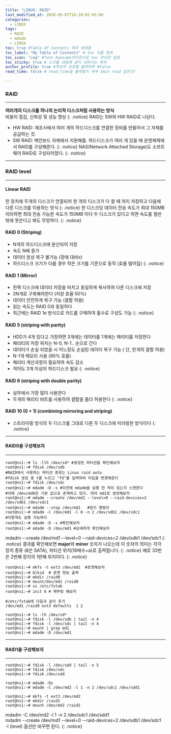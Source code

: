 ```yaml
---
title: "LINUX: RAID"
last_modified_at: 2020-05-07T16:20:02-05:00
categories:
  - LINUX
tags:
  - RAID
  - mdadm
  - LINUX
toc: true #Table Of Contents 목차 보여줌
toc_label: "My Table of Contents" # toc 이름 정의
toc_icon: "cog" #font Awesome아이콘으로 toc 아이콘 설정
toc_sticky: true # 스크롤 내릴때 같이 내려가는 목차
author_profile: true #작성자 프로필 출력여부 #false
read_time: false # read_time을 출력할지 여부 1min read 같은것!

---
```

### RAID
---
**여러개의 디스크를 하나의 논리적 디스크처럼 사용하는 방식**  
비용이 절감, 신뢰성 및 성능 향상
{: .notice}
RAID는 SW와 HW RAID로 나뉜다.
* HW RAID: 제조사에서 여러 개의 하드디스크를 연결한 장비를 만들어서 그 자체를 공급하는 것.  
* SW RAID: 메인보드 자체에서 지원해줌. 하드디스크가 여러 개 있을 때 운영체제에서 RAID를 구성해준다.
{: .notice}
NAS(Network Attached Storage)도 소프트웨어 RAID로 구성되어졌다.
{: .notice}
---
### RAID level
---
#### Linear RAID
한 장치에 두개의 디스크가 연결되어 한 개의 디스크가 다 찰 때 까지 저장하고 다음에 다른 디스크를 이용하는 방식
{: .notice}
한 디스크당 데이터 전송 속도가 최대 150MB이라하면 최대 전송 가능한 속도가 150MB 이다 두 디스크가 있다고 하면 속도를 절반밖에 못쓴다고 봐도 무방하다.
{: .notice}
#### RAID 0 (Striping)  
 * N개의 하드디스크에 분산되어 저장
 * 속도 N배 증가
 * 데이터 원상 복구 불가능 (장애 대비x)
 * 하드디스크 크기가 다를 경우 작은 크기를 기준으로 동작 (효율 떨어짐)
{: .notice}
#### RAID 1 (Mirror)  
 * 한쪽 디스크에 데이터 저장을 마치고 동일하게 복사하여 다른 디스크에 저장
 * 2N개로 구축해야한다 (저장 효율 50%)
 * 데이터 안전하게 복구 가능 (결함 허용)
 * 읽는 속도는 RAID 0과 동일하다
 * 최근에는 RAID 1e 방식으로 카드를 구매하여 홀수로 구성도 가능
{: .notice}
#### RAID 5 (striping with parity)  
 * HDD가 4개 있다고 가정하면 3개에는 데이터를 1개에는 패리티를 저장한다
 * 패리티의 저장 위치는 N-0, N-1.. 순으로 간다
 * 데이터가 손실 되었을 시 어느정도 손실된 데이터 복구 가능 ( 단, 한개의 결함 허용)
 * N-1개 메모리 사용 (90% 효율)
 * 패리티 계산과정이 필요하여 속도 감소
 * 적어도 3개 이상의 하드디스크 필요
{: .notice}
#### RAID 6 (striping with double parity)  
 * 실무에서 가장 많이 사용한다
 * 두개의 패리티 비트를 사용하여 결함을 좀더 허용한다
{: .notice}
#### RAID 10 (0 + 1) (combining mirroring and striping)
 * 스트라이핑 방식의 두 디스크를 그대로 다른 두 디스크에 미러링한 방식이다
{: .notice}
---
#### RAID0을 구성해보자
---
```console
root@ns1:~# ls -llh /dev/sd* #생성된 파티션을 확인해보자
root@ns1:~# fdisk /dev/sdb 
#RAID에서 사용하는 파티션 종류는 Linux raid auto
#fdisk 생성 중 t를 누르고 "fd"를 입력하여 타입을 변경해준다
root@ns1:~# fdisk /dev/sdc
root@ns1:~# mdadm -D -s	#이전에 mdadm을 실행 한 적이 있는지 스캔한다
#이때 /dev/md0은 기본 값으로 존재하고 있다. 따라 md1로 생성해보자
root@ns1:~# mdadm --create /dev/md1 --level=0 --raid-devices=2 /dev/sdb1 /dev/sdc1
root@ns1:~# mdadm --stop /dev/md1	#정지 명령어
root@ns1:~# mdadm -C /dev/md1 -l 0 -n 2 /dev/sdb1 /dev/sdc1
#이렇게도 실행 가능하다
root@ns1:~# mdadm -D -s #확인해보자
root@ns1:~# mdadm -D /dev/md1 #상세하게 확인해보자
```
mdadm --create /dev/md1 --level=0 --raid-devices=2 /dev/sdb1 /dev/sdc1
{: .notice}
결과를 확인해보면 **major**와 **minor** 숫자가 나오는데 
이 숫자의 의미는 각각 장치 종류 (8은 SATA), 파티션 위치(16배수+a)로 출력됩니다.
{: .notice}
예로 33번은 2번째 장치의 1번째 위치이다.
{: .notice}
```console
root@ns1:~# mkfs -t ext3 /dev/md1  #포맷해보자
root@ns1:~# blkid  # 포맷 정보 출력
root@ns1:~# mkdir /raid0
root@ns1:~# mount/dev/md1 /raid0
root@ns1:~# vi /etc/fstab
root@ns1:~# init 6 # 재부팅 해보자
```
```
#/etc/fstab에 다음과 같이 추가
/dev/md1 /raid0 ext3 defaults  1 2
```
```console
root@ns1:~# ls -lh /dev/sd*
root@ns1:~# fdisk -l /dev/sdb | tail -n 4
root@ns1:~# fdisk -l /dev/sdc | tail -n 4
root@ns1:~# mount | grep md1
root@ns1:~# mdadm -D /dev/md1
```
---
#### RAID1을 구성해보자
---
```console
root@ns1:~# fdisk -l /dev/sdd | tail -n 5
root@ns1:~# fdisk /dev/sdc
root@ns1:~# fdisk /dev/sdd

root@ns1:~# mdadm -Ds
root@ns1:~# mdadm -C /dev/md2 -l 1 -n 2 /dev/sdc1 /dev/sdd1

root@ns1:~# mkfs -t ext3 /dev/md2
root@ns1:~# mkdir /raid1
root@ns1:~# mount /dev/md2 /raid1
```
mdadm -C /dev/md2 -l 1 -n 2 /dev/sdc1 /dev/sdd1  
mdadm --create /dev/md1 --level=0 --raid-devices=2 /dev/sdb1 /dev/sdc1  
-l (level) 옵션만 바꾸면 된다.
{: .notice}